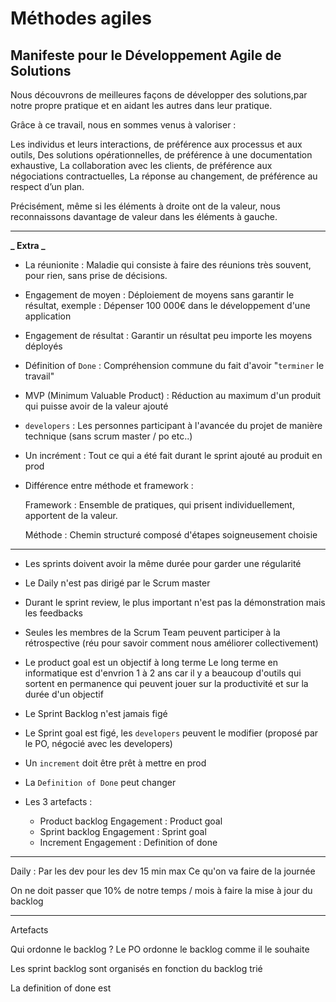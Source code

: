 # Méthodes agiles

## Manifeste pour le Développement Agile de Solutions

Nous découvrons de meilleures façons de développer des solutions,par notre propre pratique et en aidant les autres dans leur pratique.

Grâce à ce travail, nous en sommes venus à valoriser :

Les individus et leurs interactions, de préférence aux processus et aux outils,
Des solutions opérationnelles, de préférence à une documentation exhaustive,
La collaboration avec les clients, de préférence aux négociations contractuelles,
La réponse au changement, de préférence au respect d’un plan.

Précisément, même si les éléments à droite ont de la valeur,
nous reconnaissons davantage de valeur dans les éléments à gauche.

---

**_ Extra _**

-   La réunionite :
    Maladie qui consiste à faire des réunions très souvent, pour rien, sans prise de décisions.

-   Engagement de moyen :
    Déploiement de moyens sans garantir le résultat, exemple :
    Dépenser 100 000€ dans le développement d'une application

-   Engagement de résultat :
    Garantir un résultat peu importe les moyens déployés

-   Définition of `Done` :
    Compréhension commune du fait d'avoir "`terminer` le travail"

-   MVP (Minimum Valuable Product) :
    Réduction au maximum d'un produit qui puisse avoir de la valeur ajouté

-   `developers` :
    Les personnes participant à l'avancée du projet de manière technique (sans scrum master / po etc..)

-   Un incrément :
    Tout ce qui a été fait durant le sprint ajouté au produit en prod

-   Différence entre méthode et framework :

    Framework : Ensemble de pratiques, qui prisent individuellement, apportent de la valeur.

    Méthode : Chemin structuré composé d'étapes soigneusement choisie

---

-   Les sprints doivent avoir la même durée pour garder une régularité
-   Le Daily n'est pas dirigé par le Scrum master
-   Durant le sprint review, le plus important n'est pas la démonstration mais les feedbacks
-   Seules les membres de la Scrum Team peuvent participer à la rétrospective (réu pour savoir comment nous améliorer collectivement)
-   Le product goal est un objectif à long terme
    Le long terme en informatique est d'envrion 1 à 2 ans car il y a beaucoup d'outils qui sortent en permanence qui peuvent jouer sur la productivité et sur la durée d'un objectif
-   Le Sprint Backlog n'est jamais figé
-   Le Sprint goal est figé, les `developers` peuvent le modifier (proposé par le PO, négocié avec les developers)
-   Un `increment` doit être prêt à mettre en prod
-   La `Definition of Done` peut changer

-   Les 3 artefacts :
    -   Product backlog
        Engagement : Product goal
    -   Sprint backlog
        Engagement : Sprint goal
    -   Increment
        Engagement : Definition of done

---

Daily :
Par les dev pour les dev
15 min max
Ce qu'on va faire de la journée

On ne doit passer que 10% de notre temps / mois à faire la mise à jour du backlog

---

Artefacts

Qui ordonne le backlog ? Le PO ordonne le backlog comme il le souhaite

Les sprint backlog sont organisés en fonction du backlog trié

La definition of done est

